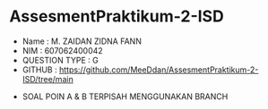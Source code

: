 # AssesmentPraktikum-2-ISD #

- Name : M. ZAIDAN ZIDNA FANN
- NIM  : 607062400042
- QUESTION TYPE : G
- GITHUB  : https://github.com/MeeDdan/AssesmentPraktikum-2-ISD/tree/main



 * SOAL POIN A & B TERPISAH MENGGUNAKAN BRANCH 
 